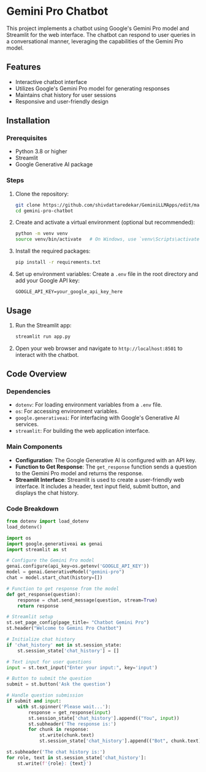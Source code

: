 # Gemini Pro Chatbot

This project implements a chatbot using Google's Gemini Pro model and Streamlit for the web interface. The chatbot can respond to user queries in a conversational manner, leveraging the capabilities of the Gemini Pro model.

## Features

- Interactive chatbot interface
- Utilizes Google's Gemini Pro model for generating responses
- Maintains chat history for user sessions
- Responsive and user-friendly design

## Installation

### Prerequisites

- Python 3.8 or higher
- Streamlit
- Google Generative AI package

### Steps

1. Clone the repository:
    ```bash
    git clone https://github.com/shivdattaredekar/GeminiLLMApps/edit/main/EndToEndLLM
    cd gemini-pro-chatbot
    ```

2. Create and activate a virtual environment (optional but recommended):
    ```bash
    python -m venv venv
    source venv/bin/activate   # On Windows, use `venv\Scripts\activate`
    ```

3. Install the required packages:
    ```bash
    pip install -r requirements.txt
    ```

4. Set up environment variables:
    Create a `.env` file in the root directory and add your Google API key:
    ```plaintext
    GOOGLE_API_KEY=your_google_api_key_here
    ```

## Usage

1. Run the Streamlit app:
    ```bash
    streamlit run app.py
    ```

2. Open your web browser and navigate to `http://localhost:8501` to interact with the chatbot.

## Code Overview

### Dependencies

- `dotenv`: For loading environment variables from a `.env` file.
- `os`: For accessing environment variables.
- `google.generativeai`: For interfacing with Google's Generative AI services.
- `streamlit`: For building the web application interface.

### Main Components

- **Configuration**: The Google Generative AI is configured with an API key.
- **Function to Get Response**: The `get_response` function sends a question to the Gemini Pro model and returns the response.
- **Streamlit Interface**: Streamlit is used to create a user-friendly web interface. It includes a header, text input field, submit button, and displays the chat history.

### Code Breakdown

```python
from dotenv import load_dotenv
load_dotenv()

import os
import google.generativeai as genai
import streamlit as st

# Configure the Gemini Pro model
genai.configure(api_key=os.getenv('GOOGLE_API_KEY'))
model = genai.GenerativeModel("gemini-pro")
chat = model.start_chat(history=[])

# Function to get response from the model
def get_response(question):
    response = chat.send_message(question, stream=True)
    return response

# Streamlit setup
st.set_page_config(page_title= "Chatbot Gemini Pro")
st.header("Welcome to Gemini Pro Chatbot")

# Initialize chat history
if 'chat_history' not in st.session_state:
    st.session_state['chat_history'] = []

# Text input for user questions
input = st.text_input("Enter your input:", key='input')

# Button to submit the question
submit = st.button('Ask the question')

# Handle question submission
if submit and input:
    with st.spinner('Please wait...'):
        response = get_response(input)
        st.session_state['chat_history'].append(("You", input))
        st.subheader('The response is:')
        for chunk in response:
            st.write(chunk.text)
            st.session_state['chat_history'].append(("Bot", chunk.text))

st.subheader('The chat history is:')
for role, text in st.session_state['chat_history']:
    st.write(f'{role}: {text}')

